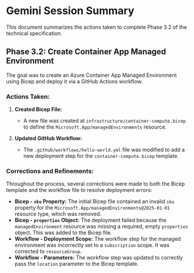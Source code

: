 # Gemini Session Summary

This document summarizes the actions taken to complete Phase 3.2 of the technical specification.

## Phase 3.2: Create Container App Managed Environment

The goal was to create an Azure Container App Managed Environment using Bicep and deploy it via a GitHub Actions workflow.

### Actions Taken:

1.  **Created Bicep File:**
    *   A new file was created at `infrastructure/container-compute.bicep` to define the `Microsoft.App/managedEnvironments` resource.

2.  **Updated GitHub Workflow:**
    *   The `.github/workflows/hello-world.yml` file was modified to add a new deployment step for the `container-compute.bicep` template.

### Corrections and Refinements:

Throughout the process, several corrections were made to both the Bicep template and the workflow file to resolve deployment errors:

*   **Bicep - `sku` Property:** The initial Bicep file contained an invalid `sku` property for the `Microsoft.App/managedEnvironments@2025-01-01` resource type, which was removed.
*   **Bicep - `properties` Object:** The deployment failed because the `managedEnvironment` resource was missing a required, empty `properties` object. This was added to the Bicep file.
*   **Workflow - Deployment Scope:** The workflow step for the managed environment was incorrectly set to a `subscription` scope. It was corrected to `resourceGroup`.
*   **Workflow - Parameters:** The workflow step was updated to correctly pass the `location` parameter to the Bicep template.
